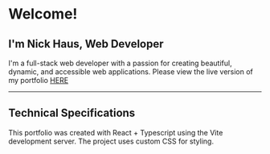# Welcome!
## I'm Nick Haus, Web Developer

I'm a full-stack web developer with a passion for creating beautiful,
dynamic, and accessible web applications. Please view the live version of my portfolio [HERE]()

---

## Technical Specifications
This portfolio was created with React + Typescript using the Vite development server. The project uses custom CSS for styling.
